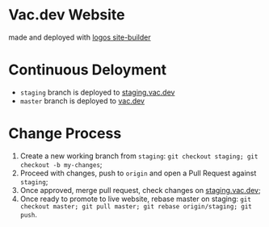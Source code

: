 # Vac.dev Website

made and deployed with [logos site-builder](https://github.com/acid-info/logos-site-builder)

# Continuous Deloyment

- `staging` branch is deployed to [staging.vac.dev](https://staging.vac.dev)
- `master` branch is deployed to [vac.dev](https://vac.dev)

# Change Process

1. Create a new working branch from `staging`: `git checkout staging; git checkout -b my-changes`;
2. Proceed with changes, push to `origin` and open a Pull Request against `staging`;
3. Once approved, merge pull request, check changes on [staging.vac.dev](https://staging.vac.dev);
4. Once ready to promote to live website, rebase master on staging: `git checkout master; git pull master; git rebase origin/staging; git push`.
